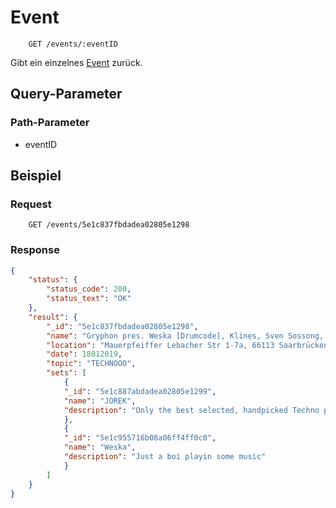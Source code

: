 # Event
```
    GET /events/:eventID
```
Gibt ein einzelnes [Event](https://github.com/Inf166/GDW1920_Mai_Dahlke_Inci/blob/master/Dokumente/Dokumentation/events/README.md) zurück.

## Query-Parameter
### Path-Parameter
* eventID

## Beispiel
### Request
```
    GET /events/5e1c837fbdadea02805e1298
```
### Response
```json
{
    "status": {
        "status_code": 200,
        "status_text": "OK"
    },
    "result": {
        "_id": "5e1c837fbdadea02805e1298",
        "name": "Gryphon pres. Weska [Drumcode], Klines, Sven Sossong, uvm",
        "location": "Mauerpfeiffer Lebacher Str 1-7a, 66113 Saarbrücken",
        "date": 18012019,
        "topic": "TECHNOOO",
        "sets": [
            {
            "_id": "5e1c887abdadea02805e1299",
            "name": "JOREK",
            "description": "Only the best selected, handpicked Techno please"
            },
            {
            "_id": "5e1c955716b08a06ff4ff0c0",
            "name": "Weska",
            "description": "Just a boi playin some music"
            }
        ]
    }
}
```